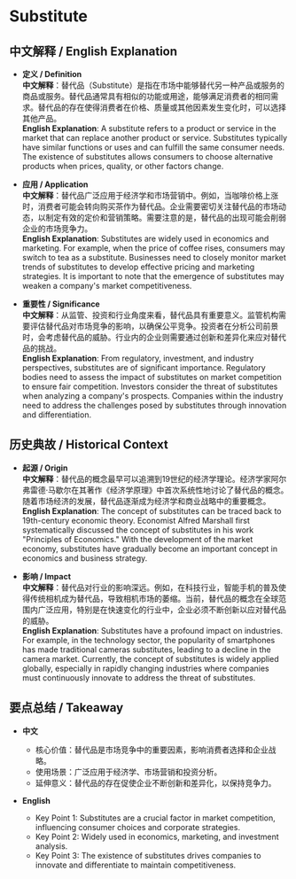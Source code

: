 # Substitute

## 中文解释 / English Explanation

* **定义 / Definition**  
  **中文解释**：替代品（Substitute）是指在市场中能够替代另一种产品或服务的商品或服务。替代品通常具有相似的功能或用途，能够满足消费者的相同需求。替代品的存在使得消费者在价格、质量或其他因素发生变化时，可以选择其他产品。  
  **English Explanation**: A substitute refers to a product or service in the market that can replace another product or service. Substitutes typically have similar functions or uses and can fulfill the same consumer needs. The existence of substitutes allows consumers to choose alternative products when prices, quality, or other factors change.

* **应用 / Application**  
  **中文解释**：替代品广泛应用于经济学和市场营销中。例如，当咖啡价格上涨时，消费者可能会转向购买茶作为替代品。企业需要密切关注替代品的市场动态，以制定有效的定价和营销策略。需要注意的是，替代品的出现可能会削弱企业的市场竞争力。  
  **English Explanation**: Substitutes are widely used in economics and marketing. For example, when the price of coffee rises, consumers may switch to tea as a substitute. Businesses need to closely monitor market trends of substitutes to develop effective pricing and marketing strategies. It is important to note that the emergence of substitutes may weaken a company's market competitiveness.

* **重要性 / Significance**  
  **中文解释**：从监管、投资和行业角度来看，替代品具有重要意义。监管机构需要评估替代品对市场竞争的影响，以确保公平竞争。投资者在分析公司前景时，会考虑替代品的威胁。行业内的企业则需要通过创新和差异化来应对替代品的挑战。  
  **English Explanation**: From regulatory, investment, and industry perspectives, substitutes are of significant importance. Regulatory bodies need to assess the impact of substitutes on market competition to ensure fair competition. Investors consider the threat of substitutes when analyzing a company's prospects. Companies within the industry need to address the challenges posed by substitutes through innovation and differentiation.

## 历史典故 / Historical Context

* **起源 / Origin**  
  **中文解释**：替代品的概念最早可以追溯到19世纪的经济学理论。经济学家阿尔弗雷德·马歇尔在其著作《经济学原理》中首次系统性地讨论了替代品的概念。随着市场经济的发展，替代品逐渐成为经济学和商业战略中的重要概念。  
  **English Explanation**: The concept of substitutes can be traced back to 19th-century economic theory. Economist Alfred Marshall first systematically discussed the concept of substitutes in his work "Principles of Economics." With the development of the market economy, substitutes have gradually become an important concept in economics and business strategy.

* **影响 / Impact**  
  **中文解释**：替代品对行业的影响深远。例如，在科技行业，智能手机的普及使得传统相机成为替代品，导致相机市场的萎缩。当前，替代品的概念在全球范围内广泛应用，特别是在快速变化的行业中，企业必须不断创新以应对替代品的威胁。  
  **English Explanation**: Substitutes have a profound impact on industries. For example, in the technology sector, the popularity of smartphones has made traditional cameras substitutes, leading to a decline in the camera market. Currently, the concept of substitutes is widely applied globally, especially in rapidly changing industries where companies must continuously innovate to address the threat of substitutes.

## 要点总结 / Takeaway

* **中文**  
  - 核心价值：替代品是市场竞争中的重要因素，影响消费者选择和企业战略。  
  - 使用场景：广泛应用于经济学、市场营销和投资分析。  
  - 延伸意义：替代品的存在促使企业不断创新和差异化，以保持竞争力。

* **English**  
  - Key Point 1: Substitutes are a crucial factor in market competition, influencing consumer choices and corporate strategies.  
  - Key Point 2: Widely used in economics, marketing, and investment analysis.  
  - Key Point 3: The existence of substitutes drives companies to innovate and differentiate to maintain competitiveness.